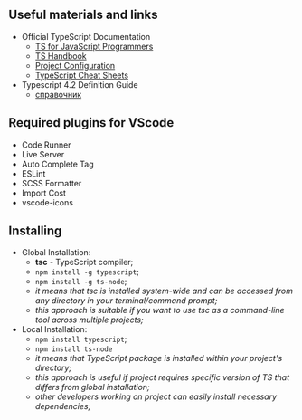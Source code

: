 ## Useful materials and links

* Official TypeScript Documentation
  + [TS for JavaScript Programmers](https://www.typescriptlang.org/docs/handbook/typescript-in-5-minutes.html) 
  + [TS Handbook](https://www.typescriptlang.org/docs/handbook/intro.html)
  + [Project Configuration](https://www.typescriptlang.org/docs/handbook/tsconfig-json.html)
  + [TypeScript Cheat Sheets](https://www.typescriptlang.org/cheatsheets)
* Typescript 4.2 Definition Guide
  * [справочник](https://scriptdev.ru/guide/)


## Required plugins for VScode
* Code Runner
* Live Server
* Auto Complete Tag
* ESLint
* SCSS Formatter
* Import Cost
* vscode-icons


## Installing
* Global Installation:
  - **tsc** - TypeScript compiler;
  - ``npm install -g typescript``;
  -  ``npm install -g ts-node``;
  - _it means that tsc is installed system-wide and can be accessed from any directory in your terminal/command prompt;_
  - _this approach is suitable if you want to use tsc as a command-line tool across multiple projects;_
* Local Installation:
  - ``npm install typescript``;
  - ``npm install ts-node``
  - _it means that TypeScript package is installed within your project's directory;_
  - _this approach is useful if project requires specific version of TS that differs from global installation;_
  - _other developers working on project can easily install necessary dependencies;_










